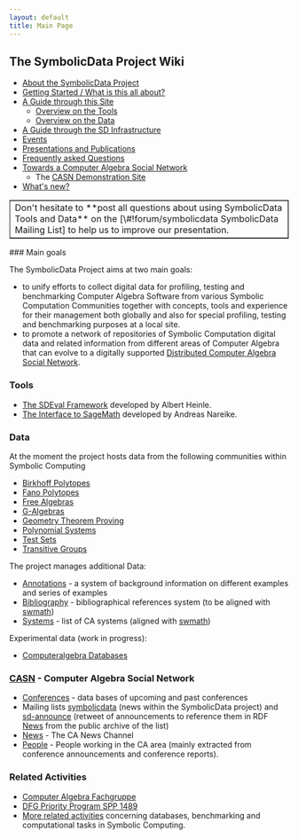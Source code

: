 ```yaml
---
layout: default
title: Main Page
---
```


The SymbolicData Project Wiki
-----------------------------

-   [About the SymbolicData Project](About "wikilink")
-   [Getting Started / What is this all about?](QuickStart "wikilink")
-   [A Guide through this Site](Guide "wikilink")
    -   [Overview on the Tools](Main_Page#Tools "wikilink")
    -   [Overview on the Data](Main_Page#Data "wikilink")
-   [A Guide through the SD Infrastructure](Resources "wikilink")
-   [Events](Events "wikilink")
-   [Presentations and Publications](Publications "wikilink")
-   [Frequently asked Questions](FAQ "wikilink")
-   [Towards a Computer Algebra Social Network](CASN "wikilink")
    -   The [CASN Demonstration Site](http://symbolicdata.org/info)
-   [What's new?](New "wikilink")

<center>
<table border="1" cellpadding="7" width="70%">
<tr>
<td>
Don't hesitate to **post all questions about using SymbolicData Tools and Data** on the [<https://groups.google.com/forum/>\#!forum/symbolicdata SymbolicData Mailing List] to help us to improve our presentation.

</td>
</tr>
</table>
</center>
### Main goals

The SymbolicData Project aims at two main goals:

-   to unify efforts to collect digital data for profiling, testing and benchmarking Computer Algebra Software from various Symbolic Computation Communities together with concepts, tools and experience for their management both globally and also for special profiling, testing and benchmarking purposes at a local site.
-   to promote a network of repositories of Symbolic Computation digital data and related information from different areas of Computer Algebra that can evolve to a digitally supported [Distributed Computer Algebra Social Network](CASN "wikilink").

### Tools

-   [The SDEval Framework](SDEval "wikilink") developed by Albert Heinle.
-   [The Interface to SageMath](Sage "wikilink") developed by Andreas Nareike.

### Data

At the moment the project hosts data from the following communities within Symbolic Computing

-   [Birkhoff Polytopes](BirkhoffPolytopes "wikilink")
-   [Fano Polytopes](FanoPolytopes "wikilink")
-   [Free Algebras](FreeAlgebras "wikilink")
-   [G-Algebras](GAlgebras "wikilink")
-   [Geometry Theorem Proving](Geo "wikilink")
-   [Polynomial Systems](PolynomialSystems "wikilink")
-   [Test Sets](TestSets "wikilink")
-   [Transitive Groups](TransitiveGroups "wikilink")

The project manages additional Data:

-   [Annotations](Annotations "wikilink") - a system of background information on different examples and series of examples
-   [Bibliography](Bibliography "wikilink") - bibliographical references system (to be aligned with [swmath](http://www.swmath.org))
-   [Systems](Systems "wikilink") - list of CA systems (aligned with [swmath](http://www.swmath.org))

Experimental data (work in progress):

-   [Computeralgebra Databases](CADatabases "wikilink")

### [CASN](CASN "wikilink") - Computer Algebra Social Network

-   [Conferences](Conferences "wikilink") - data bases of upcoming and past conferences
-   Mailing lists [symbolicdata](https://groups.google.com/group/symbolicdata) (news within the SymbolicData project) and [sd-announce](http://lists.informatik.uni-leipzig.de/mailman/listinfo/sd-announce) (retweet of announcements to reference them in RDF [News](News "wikilink") from the public archive of the list)
-   [News](News "wikilink") - The CA News Channel
-   [People](People "wikilink") - People working in the CA area (mainly extracted from conference announcements and conference reports).

### Related Activities

-   [Computer Algebra Fachgruppe](http://www.fachgruppe-computeralgebra.de)
-   [DFG Priority Program SPP 1489](http://www.computeralgebra.de)
-   [More related activities](RelatedActivities "wikilink") concerning databases, benchmarking and computational tasks in Symbolic Computing.

